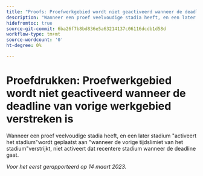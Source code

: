 ```yaml
---
title: "Proofs: Proefwerkgebied wordt niet geactiveerd wanneer de deadline van vorige werkgebied verstreken is."
description: "Wanneer een proef veelvoudige stadia heeft, en een later stadium activeert wordt het werkgebied geplaatst aan wanneer vorige werkgebieddeadline gaat, dat recentere stadium niet geactiveerd wanneer de deadline gaat."
hidefromtoc: true
source-git-commit: 6ba26f7b8bd836e5a63214137c06116dcdb1d58d
workflow-type: tm+mt
source-wordcount: '0'
ht-degree: 0%

---
```



# Proefdrukken: Proefwerkgebied wordt niet geactiveerd wanneer de deadline van vorige werkgebied verstreken is

<!--This article is on the WF and WFP TOC-->

Wanneer een proef veelvoudige stadia heeft, en een later stadium &quot;activeert het stadium&quot;wordt geplaatst aan &quot;wanneer de vorige tijdslimiet van het stadium&quot;verstrijkt, niet activeert dat recentere stadium wanneer de deadline gaat.

_Voor het eerst gerapporteerd op 14 maart 2023._

